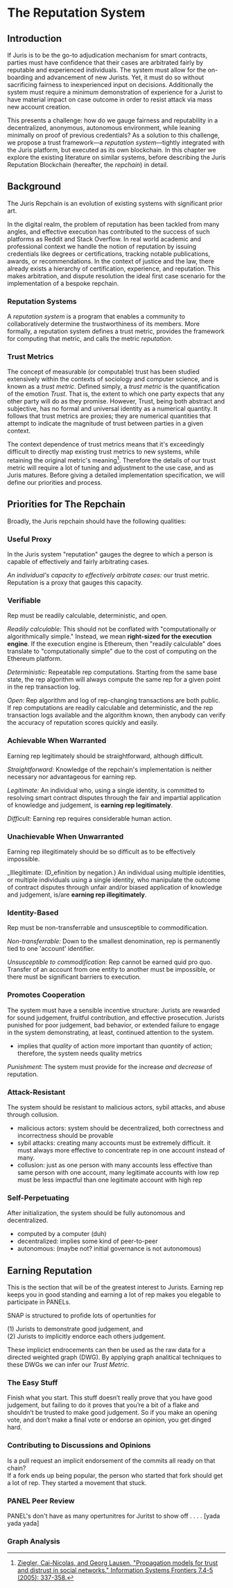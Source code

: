 # The Reputation System

## Introduction

If Juris is to be the go-to adjudication mechanism for smart contracts, parties must have confidence that their cases are arbitrated fairly by reputable and experienced individuals. The system must allow for the on-boarding and advancement of new Jurists. Yet, it must do so without sacrificing fairness to inexperienced input on decisions. Additionally the system must require a minimum demonstration of experience for a Jurist to have material impact on case outcome in order to resist attack via mass new account creation.

This presents a challenge: how do we gauge fairness and reputability in a decentralized, anonymous, autonomous environment, while leaning minimally on proof of previous credentials? As a solution to this challenge, we propose a trust framework—a _reputation system_—tightly integrated with the Juris platform, but executed as its own blockchain. In this chapter we explore the existing literature on similar systems, before describing the Juris Reputation Blockchain \(hereafter, the _repchain_\) in detail.

## Background

The Juris Repchain is an evolution of existing systems with significant prior art.

In the digital realm, the problem of reputation has been tackled from many angles, and effective execution has contributed to the success of such platforms as Reddit and Stack Overflow. In real world academic and professional context we handle the notion of reputation by issuing credentials like degrees or certifications, tracking notable publications, awards, or recommendations. In the context of justice and the law, there already exists a hierarchy of certification, experience, and reputation. This makes arbitration, and dispute resolution the ideal first case scenario for the implementation of a bespoke repchain.

### Reputation Systems

A _reputation system_ is a program that enables a community to collaboratively determine the trustworthiness of its members. More formally, a reputation system defines a trust metric, provides the framework for computing that metric, and calls the metric _reputation_.

### Trust Metrics

The concept of measurable \(or computable\) trust has been studied extensively within the contexts of sociology and computer science, and is known as a _trust metric_. Defined simply, a _trust metric_ is the quantification of the emotion _Trust_. That is, the extent to which one party expects that any other party will do as they promise. However, Trust, being both abstract and subjective, has no formal and universal identity as a numerical quantity. It follows that trust metrics are proxies; they are numerical quantities that attempt to indicate the magnitude of trust between parties in a given context.

The context dependence of trust metrics means that it's exceedingly difficult to directly map existing trust metrics to new systems, while retaining the original metric's meaning[^1]. Therefore the details of our trust metric will require a lot of tuning and adjustment to the use case, and as Juris matures. Before giving a detailed implementation specification, we will define our priorities and process.

## Priorities for The Repchain

Broadly, the Juris repchain should have the following qualities:

### Useful Proxy

In the Juris system "reputation" gauges the degree to which a person is capable of effectively and fairly arbitrating cases.

_An individual's capacity to effectively arbitrate cases:_ our trust metric. Reputation is a proxy that gauges this capacity.

### Verifiable

Rep must be readily calculable, deterministic, and open.

_Readily calculable:_ This should not be conflated with "computationally or algorithmically simple." Instead, we mean **right-sized for the execution engine**. If the execution engine is Ethereum, then "readily calculable" does translate to "computationally simple" due to the cost of computing on the Ethereum platform.

_Deterministic:_ Repeatable rep computations. Starting from the same base state, the rep algorithm will always compute the same rep for a given point in the rep transaction log.

_Open:_ Rep algorithm and log of rep-changing transactions are both public. If rep computations are readily calculable and deterministic, and the rep transaction logs available and the algorithm known, then anybody can verify the accuracy of reputation scores quickly and easily.

### Achievable When Warranted

Earning rep legitimately should be straightforward, although difficult.

_Straightforward:_ Knowledge of the repchain's implementation is neither necessary nor advantageous for earning rep.

_Legitimate:_ An individual who, using a single identity, is committed to resolving smart contract disputes through the fair and impartial application of knowledge and judgement, is **earning rep legitimately**.

_Difficult:_ Earning rep requires considerable human action.

### Unachievable When Unwarranted

Earning rep illegitimately should be so difficult as to be effectively impossible.

\_Illegitimate: \(D\_efinition by negation.\) An individual using multiple identities, or multiple individuals using a single identity, who manipulate the outcome of contract disputes through unfair and/or biased application of knowledge and judgement, is/are **earning rep illegitimately**.

### Identity-Based

Rep must be non-transferrable and unsusceptible to commodification.

_Non-transferrable:_ Down to the smallest denomination, rep is permanently tied to one 'account' identifier.

_Unsusceptible to commodification:_ Rep cannot be earned quid pro quo. Transfer of an account from one entity to another must be impossible, or there must be significant barriers to execution.

### Promotes Cooperation

The system must have a sensible incentive structure: Jurists are rewarded for sound judgement, fruitful contribution, and effective prosecution. Jurists punished for poor judgement, bad behavior, or extended failure to engage in the system demonstrating, at least, continued attention to the system.

* implies that _quality_ of action more important than _quantity_ of action; therefore, the system needs quality metrics

_Punishment:_ The system must provide for the increase _and decrease_ of reputation.

### Attack-Resistant

The system should be resistant to malicious actors, sybil attacks, and abuse through collusion.

* malicious actors: system should be decentralized, both correctness and incorrectness should be provable
* sybil attacks: creating many accounts must be extremely difficult. it must always more effective to concentrate rep in one account instead of many.
* collusion: just as one person with many accounts less effective than same person with one account, many legitimate accounts with low rep must be less impactful than one legitimate account with high rep

### Self-Perpetuating

After initialization, the system should be fully autonomous and decentralized.

* computed by a computer \(duh\)
* decentralized: implies some kind of peer-to-peer
* autonomous: \(maybe not? initial governance is not autonomous\)

## Earning Reputation

This is the section that will be of the greatest interest to Jurists. Earning rep keeps you in good standing and earning a lot of rep makes you elegable to participate in PANELs.

SNAP is structured to profide lots of opertunities for

\(1\) Jurists to demonstrate good judgement, and  
\(2\) Jurists to implicitly endorce each others judgement.

These implicict endrocements can then be used as the raw data for a directed weighted graph \(DWG\). By applying graph analitical techniques to these DWGs we can infer our _Trust Metric._

### The Easy Stuff

Finish what you start. This stuff doesn’t really prove that you have good judgement, but failing to do it proves that you’re a bit of a flake and shouldn’t be trusted to make good judgement. So if you make an opening vote, and don’t make a final vote or endorse an opinion, you get dinged hard.

### Contributing to Discussions and Opinions

Is a pull request an implicit endorsement of the commits all ready on that chain?  
If a fork ends up being popular, the person who started that fork should get a lot of rep. They started a movement that stuck.

### PANEL Peer Review

PANEL's don't have as many opertunitres for Juritst to show off . . . . \[yada yada yada\]

### Graph Analysis

[^1]:  [Ziegler, Cai-Nicolas, and Georg Lausen. "Propagation models for trust and distrust in social networks." Information Systems Frontiers 7.4-5 \(2005\): 337-358.](https://link.springer.com/article/10.1007/s10796-005-4807-3)

